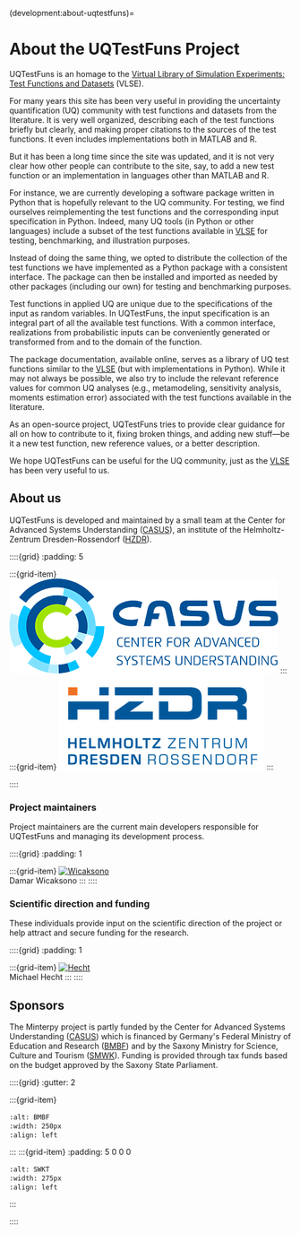 (development:about-uqtestfuns)=
# About the UQTestFuns Project

UQTestFuns is an homage to the
[Virtual Library of Simulation Experiments: Test Functions and Datasets] (VLSE).

For many years this site has been very useful in providing
the uncertainty quantification (UQ) community 
with test functions and datasets from the literature.
It is very well organized, describing each of the test functions
briefly but clearly, and making proper citations to the sources
of the test functions.
It even includes implementations both in MATLAB and R.

But it has been a long time since the site was updated,
and it is not very clear how other people can contribute to the site,
say, to add a new test function or an implementation in languages 
other than MATLAB and R.

For instance, we are currently developing a software package written in Python
that is hopefully relevant to the UQ community.
For testing, we find ourselves reimplementing the test functions
and the corresponding input specification in Python.
Indeed, many UQ tools (in Python or other languages) include
a subset of the test functions
available in [VLSE] for testing, benchmarking, and illustration purposes.

Instead of doing the same thing, we opted to distribute the collection of
the test functions we have implemented as a Python package 
with a consistent interface.
The package can then be installed and imported as needed
by other packages (including our own) for testing and benchmarking purposes.

Test functions in applied UQ are unique due to the specifications of the input
as random variables.
In UQTestFuns, the input specification is an integral part of all the available
test functions.
With a common interface, realizations from probabilistic inputs can be
conveniently generated or transformed from and to the domain of the function.

The package documentation, available online, serves as
a library of UQ test functions similar to the [VLSE]
(but with implementations in Python).
While it may not always be possible, we also try to include
the relevant reference values for common UQ analyses
(e.g., metamodeling, sensitivity analysis, moments estimation error)
associated with the test functions available in the literature.

As an open-source project, UQTestFuns tries to provide clear guidance for all 
on how to contribute to it, fixing broken things, and adding new stuff&mdash;be
it a new test function, new reference values, or a better description.

We hope UQTestFuns can be useful for the UQ community,
just as the [VLSE] has been very useful to us.

## About us

UQTestFuns is developed and maintained by a small team at the Center for
Advanced Systems Understanding ([CASUS][CASUS_]),
an institute of the Helmholtz-Zentrum Dresden-Rossendorf ([HZDR](https://www.hzdr.de/)).

::::{grid}
:padding: 5

:::{grid-item}
[![CASUS](../assets/CASUS.png)](https://www.casus.science/)
:::
:::{grid-item}
[![HZDR](../assets/HZDR.png)](https://www.hzdr.de/)
:::

::::

### Project maintainers

Project maintainers are the current main developers responsible for UQTestFuns
and managing its development process.

::::{grid}
:padding: 1

:::{grid-item}
[![Wicaksono](https://de.gravatar.com/userimage/108859669/c1851123ff56c230cf2a67834ee1337b.jpeg?width=90)](https://www.github.com/damar-wicaksono)
</br>
Damar Wicaksono
:::
::::

### Scientific direction and funding

These individuals provide input on the scientific direction of the project
or help attract and secure funding for the research.

::::{grid}
:padding: 1

:::{grid-item}
[![Hecht](https://gitlab.hzdr.de/uploads/-/system/user/avatar/454/avatar.png?width=90)](https://sites.google.com/view/prof-dr-michael-hecht/home)
</br>
Michael Hecht
:::
::::

## Sponsors

The Minterpy project is partly funded by the Center for Advanced Systems Understanding
([CASUS][CASUS_]) which is financed by Germany's Federal Ministry of Education and Research
([BMBF][BMBF_]) and by the Saxony Ministry for Science, Culture and Tourism
([SMWK][SMWK_]).
Funding is provided through tax funds based on the budget approved
by the Saxony State Parliament.

::::{grid}
:gutter: 2

:::{grid-item}
```{image} ../assets/BMBF.png
:alt: BMBF
:width: 250px
:align: left
```
:::
:::{grid-item}
:padding: 5 0 0 0
```{image} ../assets/SWKT.png
:alt: SWKT
:width: 275px
:align: left
```
:::

::::


[Virtual Library of Simulation Experiments: Test Functions and Datasets]: https://www.sfu.ca/~ssurjano/
[VLSE]: https://www.sfu.ca/~ssurjano/
[CASUS_]: https://www.casus.science/
[BMBF_]: https://www.bmbf.de/bmbf/en/home/home_node.html
[SMWK_]: https://www.smwk.sachsen.de